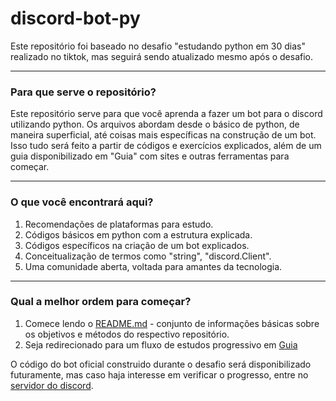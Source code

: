 # discord-bot-py

Este repositório foi baseado no desafio "estudando python em 30 dias" realizado no tiktok, mas seguirá sendo atualizado mesmo após o desafio.

---
### Para que serve o repositório?

Este repositório serve para que você aprenda a fazer um bot para o discord utilizando python. Os arquivos abordam desde o básico de python, de maneira superficial, até coisas mais específicas na construção de um bot. Isso tudo será feito a partir de códigos e exercícios explicados, além de um guia disponibilizado em "Guia" com sites e outras ferramentas para começar.

---
### O que você encontrará aqui?

1. Recomendações de plataformas para estudo.
2. Códigos básicos em python com a estrutura explicada.
3. Códigos específicos na criação de um bot explicados.
4. Conceitualização de termos como "string", "discord.Client".
5. Uma comunidade aberta, voltada para amantes da tecnologia.

---
### Qual a melhor ordem para começar?

1. Comece lendo o [README.md](https://github.com/horsedetroia/discord-bot-py/blob/main/README.md) - conjunto de informações  básicas sobre os objetivos e métodos do respectivo repositório.
2. Seja redirecionado para um fluxo de estudos progressivo em [Guia](https://github.com/horsedetroia/discord-bot-py/blob/main/Guia.md)

O código do bot oficial construido durante o desafio será disponibilizado futuramente, mas caso haja interesse em verificar o progresso, entre no [servidor do discord](https://discord.gg/73Qd3VUp6B).
